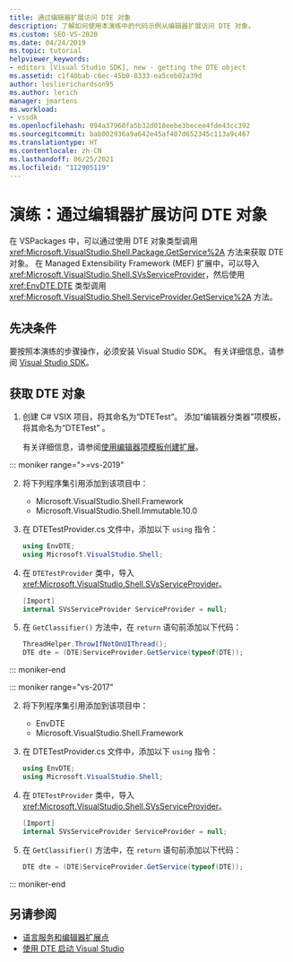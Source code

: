 ```yaml
---
title: 通过编辑器扩展访问 DTE 对象
description: 了解如何使用本演练中的代码示例从编辑器扩展访问 DTE 对象。
ms.custom: SEO-VS-2020
ms.date: 04/24/2019
ms.topic: tutorial
helpviewer_keywords:
- editors [Visual Studio SDK], new - getting the DTE object
ms.assetid: c1f40bab-c6ec-45b0-8333-ea5ceb02a39d
author: leslierichardson95
ms.author: lerich
manager: jmartens
ms.workload:
- vssdk
ms.openlocfilehash: 094a37960fa5b32d018eebe3becee4fde43cc392
ms.sourcegitcommit: bab002936a9a642e45af407d652345c113a9c467
ms.translationtype: HT
ms.contentlocale: zh-CN
ms.lasthandoff: 06/25/2021
ms.locfileid: "112905119"
---
```

# <a name="walkthrough-access-the-dte-object-from-an-editor-extension"></a>演练：通过编辑器扩展访问 DTE 对象

在 VSPackages 中，可以通过使用 DTE 对象类型调用 <xref:Microsoft.VisualStudio.Shell.Package.GetService%2A> 方法来获取 DTE 对象。 在 Managed Extensibility Framework (MEF) 扩展中，可以导入 <xref:Microsoft.VisualStudio.Shell.SVsServiceProvider>，然后使用 <xref:EnvDTE.DTE> 类型调用 <xref:Microsoft.VisualStudio.Shell.ServiceProvider.GetService%2A> 方法。

## <a name="prerequisites"></a>先决条件

要按照本演练的步骤操作，必须安装 Visual Studio SDK。 有关详细信息，请参阅 [Visual Studio SDK](../extensibility/visual-studio-sdk.md)。

## <a name="get-the-dte-object"></a>获取 DTE 对象

1. 创建 C# VSIX 项目，将其命名为“DTETest”。 添加“编辑器分类器”项模板，将其命名为“DTETest” 。

   有关详细信息，请参阅[使用编辑器项模板创建扩展](../extensibility/creating-an-extension-with-an-editor-item-template.md)。

::: moniker range=">=vs-2019"

2. 将下列程序集引用添加到该项目中：

    - Microsoft.VisualStudio.Shell.Framework
    - Microsoft.VisualStudio.Shell.Immutable.10.0

3. 在 DTETestProvider.cs 文件中，添加以下 `using` 指令：

    ```csharp
    using EnvDTE;
    using Microsoft.VisualStudio.Shell;
    ```

4. 在 `DTETestProvider` 类中，导入 <xref:Microsoft.VisualStudio.Shell.SVsServiceProvider>。

    ```csharp
    [Import]
    internal SVsServiceProvider ServiceProvider = null;
    ```

5. 在 `GetClassifier()` 方法中，在 `return` 语句前添加以下代码：

    ```csharp
   ThreadHelper.ThrowIfNotOnUIThread();
   DTE dte = (DTE)ServiceProvider.GetService(typeof(DTE));
   ```

::: moniker-end

::: moniker range="vs-2017"

2. 将下列程序集引用添加到该项目中：

   - EnvDTE
   - Microsoft.VisualStudio.Shell.Framework

3. 在 DTETestProvider.cs 文件中，添加以下 `using` 指令：

    ```csharp
    using EnvDTE;
    using Microsoft.VisualStudio.Shell;
    ```

4. 在 `DTETestProvider` 类中，导入 <xref:Microsoft.VisualStudio.Shell.SVsServiceProvider>。

    ```csharp
    [Import]
    internal SVsServiceProvider ServiceProvider = null;
    ```

5. 在 `GetClassifier()` 方法中，在 `return` 语句前添加以下代码：

    ```csharp
   DTE dte = (DTE)ServiceProvider.GetService(typeof(DTE));
   ```

::: moniker-end

## <a name="see-also"></a>另请参阅

- [语言服务和编辑器扩展点](../extensibility/language-service-and-editor-extension-points.md)
- [使用 DTE 启动 Visual Studio](launch-visual-studio-dte.md)
